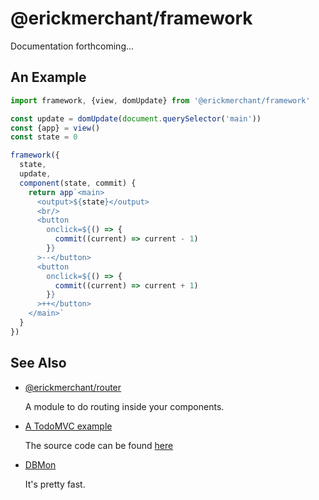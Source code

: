 # @erickmerchant/framework

Documentation forthcoming...

## An Example

``` javascript
import framework, {view, domUpdate} from '@erickmerchant/framework'

const update = domUpdate(document.querySelector('main'))
const {app} = view()
const state = 0

framework({
  state,
  update,
  component(state, commit) {
    return app`<main>
      <output>${state}</output>
      <br/>
      <button
        onclick=${() => {
          commit((current) => current - 1)
        }}
      >--</button>
      <button
        onclick=${() => {
          commit((current) => current + 1)
        }}
      >++</button>
    </main>`
  }
})
```

## See Also

- [@erickmerchant/router](https://github.com/erickmerchant/router)

  A module to do routing inside your components.

- [A TodoMVC example](https://todo.erickmerchant.com)

  The source code can be found [here](https://github.com/erickmerchant/framework-todo)

- [DBMon](https://erickmerchant.github.io/js-repaint-perfs/framework/)

  It's pretty fast.

